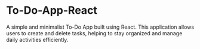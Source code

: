 # To-Do-App-React
A simple and minimalist To-Do App built using React. This application allows users to create and delete tasks, helping to stay organized and manage daily activities efficiently.
